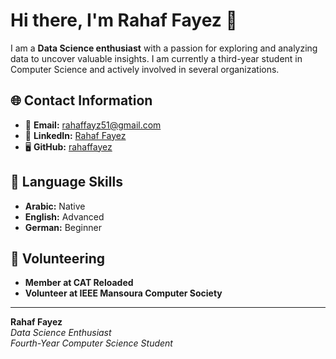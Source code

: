 # Hi there, I'm Rahaf Fayez 🌟

I am a **Data Science enthusiast** with a passion for exploring and analyzing data to uncover valuable insights. I am currently a third-year student in Computer Science and actively involved in several organizations.

## 🌐 Contact Information
- 📧 **Email:** [rahaffayz51@gmail.com](mailto:rahaffayz51@gmail.com)
- 💼 **LinkedIn:** [Rahaf Fayez](https://www.linkedin.com/in/rahaf-fayez-481692287/)
- 🖥️ **GitHub:** [rahaffayez](https://github.com/rahaffayez)

## 🌟 Language Skills
- **Arabic:** Native
- **English:** Advanced
- **German:** Beginner

## 🤝 Volunteering
- **Member at CAT Reloaded**
- **Volunteer at IEEE Mansoura Computer Society**

---

**Rahaf Fayez**  
*Data Science Enthusiast*  
*Fourth-Year Computer Science Student*  
